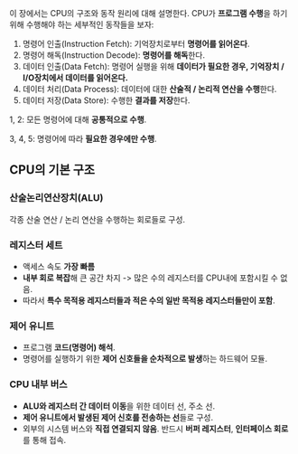 이 장에서는 CPU의 구조와 동작 원리에 대해 설명한다. CPU가 **프로그램 수행**을 하기 위해 수행해야 하는 세부적인 동작들을 보자:

1. 명령어 인출(Instruction Fetch): 기억장치로부터 **명령어를 읽어온다**.
2. 명령어 해독(Instruction Decode): **명령어를 해독**한다.
3. 데이터 인출(Data Fetch): 명령어 실행을 위해 **데이터가 필요한 경우, 기억장치 / I/O장치에서 데이터를 읽어온다.**
4. 데이터 처리(Data Process): 데이터에 대한 **산술적 / 논리적 연산을 수행**한다.
5. 데이터 저장(Data Store): 수행한 **결과를 저장**한다.

1, 2: 모든 명령어에 대해 **공통적으로 수행**.

3, 4, 5: 명령어에 따라 **필요한 경우에만 수행**.

## CPU의 기본 구조

### 산술논리연산장치(ALU)

각종 산술 연산 / 논리 연산을 수행하는 회로들로 구성.

### 레지스터 세트

- 액세스 속도 **가장 빠름**
- **내부 회로 복잡**해 큰 공간 차지 -> 많은 수의 레지스터를 CPU내에 포함시킬 수 없음.
- 따라서 **특수 목적용 레지스터들과 적은 수의 일반 목적용 레지스터들만이 포함**.

### 제어 유니트

- 프로그램 **코드(명령어) 해석**.
- 명령어를 실행하기 위한 **제어 신호들을 순차적으로 발생**하는 하드웨어 모듈.

### CPU 내부 버스

- **ALU와 레지스터 간 데이터 이동**을 위한 데이터 선, 주소 선.
- **제어 유니트에서 발생된 제어 신호를 전송하는 선**들로 구성.
- 외부의 시스템 버스와 **직접 연결되지 않음**. 반드시 **버퍼 레지스터**, **인터페이스 회로**를 통해 접속.